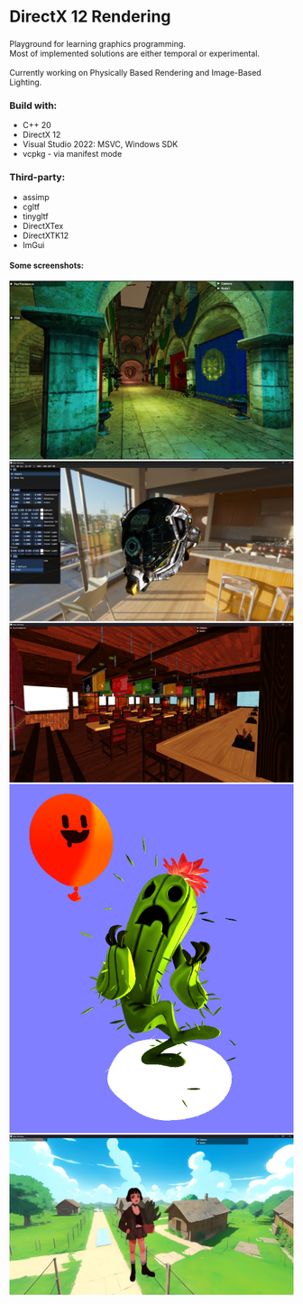 # DirectX 12 Rendering

###
Playground for learning graphics programming.<br/>
Most of implemented solutions are either temporal or experimental.<br/>
<br/>
Currently working on Physically Based Rendering and Image-Based Lighting.
###
### Build with: ###
<ul>
<li> C++ 20 </li>
<li> DirectX 12 </li>
<li> Visual Studio 2022: MSVC, Windows SDK </li>
<li> vcpkg - via manifest mode </li>
</ul>

### Third-party: ###
<ul> 
<li>assimp</li>
<li>cgltf</li>
<li>tinygltf</li>
<li>DirectXTex</li>
<li>DirectXTK12</li>
<li>ImGui</li>
</ul>

#### Some screenshots:
![Screenshot](screenshots/sponza_pbr.png)
![Screenshot](screenshots/helmet_pbr.png)
![Screenshot](screenshots/model_01.png)
![Screenshot](screenshots/model_02.png)
![Screenshot](screenshots/model_04.png)
